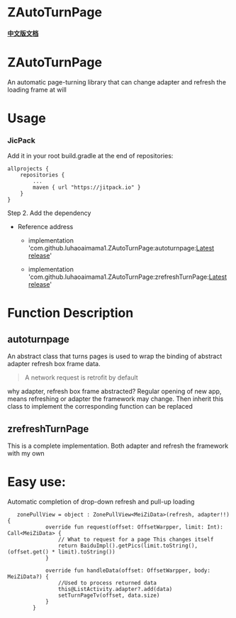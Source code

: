 # ZAutoTurnPage
#### [中文版文档](./README-cn.md)
# ZAutoTurnPage

An automatic page-turning library that can change adapter and refresh the loading frame at will

# Usage

### JicPack
Add it in your root build.gradle at the end of repositories:

	allprojects {
		repositories {
			...
			maven { url "https://jitpack.io" }
		}
	}
Step 2. Add the dependency

*  Reference address
    * implementation 'com.github.luhaoaimama1.ZAutoTurnPage:autoturnpage:[Latest release](https://github.com/luhaoaimama1/ZAutoTurnPage/releases)'

    * implementation 'com.github.luhaoaimama1.ZAutoTurnPage:zrefreshTurnPage:[Latest release](https://github.com/luhaoaimama1/ZAutoTurnPage/releases)'

# Function Description

## autoturnpage

 An abstract class that turns pages is used to wrap the binding of abstract adapter refresh box frame data.

>  A network request is retrofit by default

why adapter, refresh box frame abstracted? Regular opening of new app, means refreshing or adapter the framework may change. Then inherit this class to implement the corresponding function can be replaced

## zrefreshTurnPage

 This is a complete implementation. Both adapter and refresh the framework with my own

# Easy use:

 Automatic completion of drop-down refresh and pull-up loading

```
   zonePullView = object : ZonePullView<MeiZiData>(refresh, adapter!!) {
            override fun request(offset: OffsetWarpper, limit: Int): Call<MeiZiData> {
                // What to request for a page This changes itself
                return BaiduImpl().getPics(limit.toString(), (offset.get() * limit).toString())
            }

            override fun handleData(offset: OffsetWarpper, body: MeiZiData?) {
                //Used to process returned data
                this@ListActivity.adapter?.add(data)
                setTurnPageTv(offset, data.size)
            }
        }
```